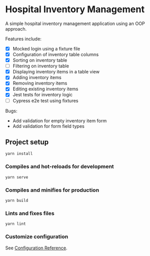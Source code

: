 # Hospital Inventory Management

A simple hospital inventory management application using an OOP approach.

Features include:

- [x] Mocked login using a fixture file
- [x] Configuration of inventory table columns
- [x] Sorting on inventory table
- [ ] Filtering on inventory table
- [x] Displaying inventory items in a table view
- [x] Adding inventory items
- [x] Removing inventory items
- [x] Editing existing inventory items
- [x] Jest tests for inventory logic
- [ ] Cypress e2e test using fixtures

Bugs:

- Add validation for empty inventory item form
- Add validation for form field types

## Project setup

```
yarn install
```

### Compiles and hot-reloads for development

```
yarn serve
```

### Compiles and minifies for production

```
yarn build
```

### Lints and fixes files

```
yarn lint
```

### Customize configuration

See [Configuration Reference](https://cli.vuejs.org/config/).
